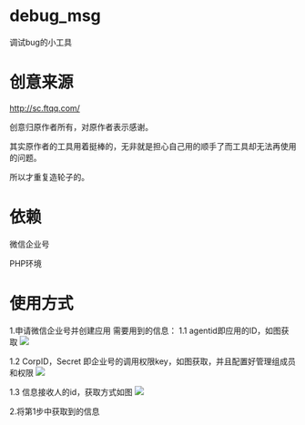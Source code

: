 # debug_msg
调试bug的小工具

# 创意来源

http://sc.ftqq.com/ 

创意归原作者所有，对原作者表示感谢。

其实原作者的工具用着挺棒的，无非就是担心自己用的顺手了而工具却无法再使用的问题。

所以才重复造轮子的。

# 依赖

微信企业号

PHP环境

# 使用方式

1.申请微信企业号并创建应用
需要用到的信息：
1.1 agentid即应用的ID，如图获取
![](http://ww4.sinaimg.cn/large/006tNc79ly1ff525yyk6qj30lw09hq3o.jpg)

1.2 CorpID，Secret 即企业号的调用权限key，如图获取，并且配置好管理组成员和权限
![](http://ww1.sinaimg.cn/large/006tNc79ly1ff529kv6n4j311u0dfdhy.jpg)

1.3 信息接收人的id，获取方式如图
![](http://ww2.sinaimg.cn/large/006tNc79ly1ff52cfejnrj313w0ccgnk.jpg)

2.将第1步中获取到的信息


